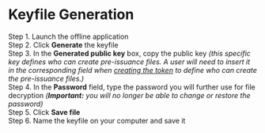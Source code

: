 # Keyfile Generation

Step 1. Launch the offline application  
Step 2. Click **Generate** the keyfile  
Step 3. In the **Generated public key** box, copy the public key _\(this specific key defines who can create pre-issuance files. A user will need to insert it in the corresponding field when_ [_creating the token_](https://cryptofund.software/resources/product-guide/end-users/user-issued-tokens/token-creation/) _to define who can create the pre-issuance files.\)_  
Step 4. In the **Password** field, type the password you will further use for file decryption _\(**Important:** you will no longer be able to change or restore the password\)_  
Step 5. Click **Save file**  
Step 6. Name the keyfile on your computer and save it  


